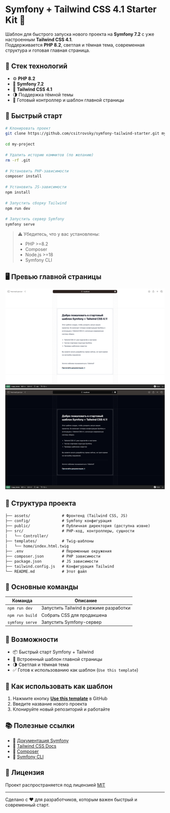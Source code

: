 # Symfony + Tailwind CSS 4.1 Starter Kit 🚀

Шаблон для быстрого запуска нового проекта на **Symfony 7.2** с уже настроенным **Tailwind CSS 4.1**.  
Поддерживается **PHP 8.2**, светлая и тёмная тема, современная структура и готовая главная страница.

## 📌 Стек технологий

- ⚙️ **PHP 8.2**
- 🧱 **Symfony 7.2**
- 🎨 **Tailwind CSS 4.1**
- 🌗 Поддержка тёмной темы
- 🧪 Готовый контроллер и шаблон главной страницы

## 🚀 Быстрый старт

```bash
# Клонировать проект
git clone https://github.com/csitrovsky/symfony-tailwind-starter.git my-project

cd my-project

# Удалить историю коммитов (по желанию)
rm -rf .git

# Установить PHP-зависимости
composer install

# Установить JS-зависимости
npm install

# Запустить сборку Tailwind
npm run dev

# Запустить сервер Symfony
symfony serve
```

> ⚠️ Убедитесь, что у вас установлены:
> - PHP >=8.2
> - Composer
> - Node.js >=18
> - Symfony CLI

## 🖥 Превью главной страницы

![screenshot-light](assets/preview-light.png)
![screenshot-dark](assets/preview-dark.png)

## 📁 Структура проекта

```
├── assets/              # Фронтенд (Tailwind CSS, JS)
├── config/              # Symfony конфигурация
├── public/              # Публичная директория (доступна извне)
├── src/                 # PHP-код, контроллеры, сущности
│   └── Controller/
├── templates/           # Twig-шаблоны
│   └── home/index.html.twig
├── .env                 # Переменные окружения
├── composer.json        # PHP зависимости
├── package.json         # JS зависимости
├── tailwind.config.js   # Конфигурация Tailwind
└── README.md            # Этот файл
```

## 🔧 Основные команды

| Команда         | Описание                               |
|-----------------|----------------------------------------|
| `npm run dev`   | Запустить Tailwind в режиме разработки |
| `npm run build` | Собрать CSS для продакшена             |
| `symfony serve` | Запустить Symfony-сервер               |

## 🎯 Возможности

- 📦 Быстрый старт Symfony + Tailwind
- 🎉 Встроенный шаблон главной страницы
- 🌗 Светлая и тёмная тема
- ✅ Готов к использованию как шаблон (`Use this template`)

## 🤝 Как использовать как шаблон

1. Нажмите кнопку **[Use this template](https://github.com/yourusername/symfony-tailwind-starter/generate)** в GitHub
2. Введите название нового проекта
3. Клонируйте новый репозиторий и работайте

## 📚 Полезные ссылки

- 📘 [Документация Symfony](https://symfony.com/doc/current/index.html)
- 🎨 [Tailwind CSS Docs](https://tailwindcss.com/docs)
- 🧰 [Composer](https://getcomposer.org/)
- 🧪 [Symfony CLI](https://symfony.com/download)

## 🪪 Лицензия

Проект распространяется под лицензией [MIT](LICENSE)

---

Сделано с ❤️ для разработчиков, которым важен быстрый и современный старт.